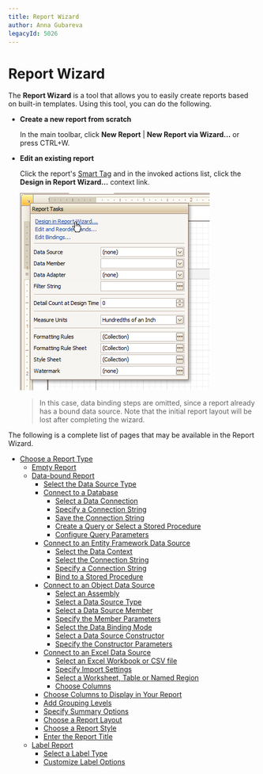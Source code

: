 ```yaml
---
title: Report Wizard
author: Anna Gubareva
legacyId: 5026
---
```

# Report Wizard
The **Report Wizard** is a tool that allows you to easily create reports based on built-in templates. Using this tool, you can do the following.
* **Create a new report from scratch**
	
	In the main toolbar, click **New Report** | **New Report via Wizard...** or press CTRL+W.
* **Edit an existing report**
	
	Click the report's [Smart Tag](report-designer-reference/report-designer-ui/smart-tag.md) and in the invoked actions list, click the **Design in Report Wizard...** context link.
	
	![RD_ReportWizard_0](../../../images/img8543.png)
	
	> In this case, data binding steps are omitted, since a report already has a bound data source. Note that the initial report layout will be lost after completing the wizard.

The following is a complete list of pages that may be available in the Report Wizard.
* [Choose a Report Type](report-wizard/choose-a-report-type.md)
	* [Empty Report](report-wizard/empty-report.md)
	* [Data-bound Report](report-wizard/data-bound-report.md)
		* [Select the Data Source Type](report-wizard/data-bound-report/select-the-data-source-type.md)
		* [Connect to a Database](report-wizard/data-bound-report/connect-to-a-database.md)
			* [Select a Data Connection](report-wizard/data-bound-report/connect-to-a-database/select-a-data-connection.md)
			* [Specify a Connection String](report-wizard/data-bound-report/connect-to-a-database/specify-a-connection-string.md)
			* [Save the Connection String](report-wizard/data-bound-report/connect-to-a-database/save-the-connection-string.md)
			* [Create a Query or Select a Stored Procedure](report-wizard/data-bound-report/connect-to-a-database/create-a-query-or-select-a-stored-procedure.md)
			* [Configure Query Parameters](report-wizard/data-bound-report/connect-to-a-database/configure-query-parameters.md)
		* [Connect to an Entity Framework Data Source](report-wizard/data-bound-report/connect-to-an-entity-framework-data-source.md)
			* [Select the Data Context](report-wizard/data-bound-report/connect-to-an-entity-framework-data-source/select-the-data-context.md)
			* [Select the Connection String](report-wizard/data-bound-report/connect-to-an-entity-framework-data-source/select-the-connection-string.md)
			* [Specify a Connection String](report-wizard/data-bound-report/connect-to-an-entity-framework-data-source/specify-a-connection-string.md)
			* [Bind to a Stored Procedure](report-wizard/data-bound-report/connect-to-an-entity-framework-data-source/bind-to-a-stored-procedure.md)
		* [Connect to an Object Data Source](report-wizard/data-bound-report/connect-to-an-object-data-source.md)
			* [Select an Assembly](report-wizard/data-bound-report/connect-to-an-object-data-source/select-an-assembly.md)
			* [Select a Data Source Type](report-wizard/data-bound-report/connect-to-an-object-data-source/select-a-data-source-type.md)
			* [Select a Data Source Member](report-wizard/data-bound-report/connect-to-an-object-data-source/select-a-data-source-member.md)
			* [Specify the Member Parameters](report-wizard/data-bound-report/connect-to-an-object-data-source/specify-the-member-parameters.md)
			* [Select the Data Binding Mode](report-wizard/data-bound-report/connect-to-an-object-data-source/select-the-data-binding-mode.md)
			* [Select a Data Source Constructor](report-wizard/data-bound-report/connect-to-an-object-data-source/select-a-data-source-constructor.md)
			* [Specify the Constructor Parameters](report-wizard/data-bound-report/connect-to-an-object-data-source/specify-the-constructor-parameters.md)
		* [Connect to an Excel Data Source](report-wizard/data-bound-report/connect-to-an-excel-data-source.md)
			* [Select an Excel Workbook or CSV file](report-wizard/data-bound-report/connect-to-an-excel-data-source/select-an-excel-workbook-or-csv-file.md)
			* [Specify Import Settings](report-wizard/data-bound-report/connect-to-an-excel-data-source/specify-import-settings.md)
			* [Select a Worksheet, Table or Named Region](report-wizard/data-bound-report/connect-to-an-excel-data-source/select-a-worksheet-table-or-named-region.md)
			* [Choose Columns](report-wizard/data-bound-report/connect-to-an-excel-data-source/choose-columns.md)
		* [Choose Columns to Display in Your Report](report-wizard/data-bound-report/choose-columns-to-display-in-your-report.md)
		* [Add Grouping Levels](report-wizard/data-bound-report/add-grouping-levels.md)
		* [Specify Summary Options](report-wizard/data-bound-report/specify-summary-options.md)
		* [Choose a Report Layout](report-wizard/data-bound-report/choose-a-report-layout.md)
		* [Choose a Report Style](report-wizard/data-bound-report/choose-a-report-style.md)
		* [Enter the Report Title](report-wizard/data-bound-report/enter-the-report-title.md)
	* [Label Report](report-wizard/label-report.md)
		* [Select a Label Type](report-wizard/label-report/select-a-label-type.md)
		* [Customize Label Options](report-wizard/label-report/customize-label-options.md)